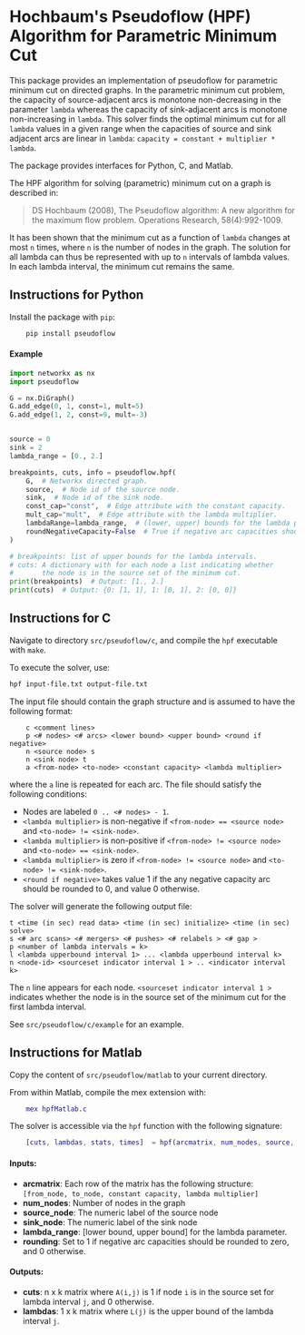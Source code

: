 # Hochbaum's Pseudoflow (HPF) Algorithm for Parametric Minimum Cut
This package provides an implementation of pseudoflow  for parametric minimum cut on directed graphs. In the parametric minimum cut problem, the capacity of source-adjacent arcs is monotone non-decreasing in the parameter `lambda` whereas the capacity of sink-adjacent arcs is monotone non-increasing in `lambda`. This solver finds the optimal minimum cut for all `lambda` values in a given range when the capacities of source and sink adjacent arcs are linear in `lambda`: `capacity = constant + multiplier * lambda`.

The package provides interfaces for Python, C, and Matlab.

The HPF algorithm for solving (parametric) minimum cut on a graph is described in:

>    DS Hochbaum (2008), The Pseudoflow algorithm: A new algorithm for the maximum flow problem. Operations Research, 58(4):992-1009.

It has been shown that the minimum cut as a function of `lambda` changes at most `n` times, where `n` is the number of nodes in the graph. The solution for all lambda can thus be represented with up to `n` intervals of lambda values. In each lambda interval, the minimum cut remains the same.

## Instructions for Python

Install the package with `pip`:

```bash
    pip install pseudoflow
```

#### Example
```python
import networkx as nx
import pseudoflow

G = nx.DiGraph()
G.add_edge(0, 1, const=1, mult=5)
G.add_edge(1, 2, const=9, mult=-3)


source = 0
sink = 2
lambda_range = [0., 2.]

breakpoints, cuts, info = pseudoflow.hpf(
    G,  # Networkx directed graph.
    source,  # Node id of the source node.
    sink,  # Node id of the sink node.
    const_cap="const",  # Edge attribute with the constant capacity.
    mult_cap="mult",  # Edge attribute with the lambda multiplier.
    lambdaRange=lambda_range,  # (lower, upper) bounds for the lambda parameter.
    roundNegativeCapacity=False  # True if negative arc capacities should be rounded to zero.
)

# breakpoints: list of upper bounds for the lambda intervals.
# cuts: A dictionary with for each node a list indicating whether
#       the node is in the source set of the minimum cut.
print(breakpoints)  # Output: [1., 2.]
print(cuts)  # Output: {0: [1, 1], 1: [0, 1], 2: [0, 0]}
```

## Instructions for C
Navigate to directory `src/pseudoflow/c`, and compile the `hpf` executable with `make`.

To execute the solver, use:
```bash
hpf input-file.txt output-file.txt
```

The input file should contain the graph structure and is assumed to have the following format:
```
    c <comment lines>
    p <# nodes> <# arcs> <lower bound> <upper bound> <round if negative>
    n <source node> s
    n <sink node> t
    a <from-node> <to-node> <constant capacity> <lambda multiplier>
```
where the `a` line is repeated for each arc. The file should satisfy the following conditions:
- Nodes are labeled `0 .. <# nodes> - 1`.
- `<lambda multiplier>` is non-negative if `<from-node> == <source node>` and `<to-node> != <sink-node>`.
- `<lambda multiplier>` is non-positive if `<from-node> != <source node>` and `<to-node> == <sink-node>`.
- `<lambda multiplier>` is zero if `<from-node> != <source node>` and `<to-node> != <sink-node>`.
- `<round if negative>` takes value 1 if the any negative capacity arc should be rounded to 0, and value 0 otherwise.

The solver will generate the following output file:
```
t <time (in sec) read data> <time (in sec) initialize> <time (in sec) solve>
s <# arc scans> <# mergers> <# pushes> <# relabels > <# gap >
p <number of lambda intervals = k>
l <lambda upperbound interval 1> ... <lambda upperbound interval k>
n <node-id> <sourceset indicator interval 1 > .. <indicator interval k>
```
The `n` line appears for each node. `<sourceset indicator interval 1 >` indicates whether the node is in the source set of the minimum cut for the first lambda interval.

See `src/pseudoflow/c/example` for an example.

## Instructions for Matlab

Copy the content of `src/pseudoflow/matlab` to your current directory.

From within Matlab, compile the mex extension with:
```matlab
    mex hpfMatlab.c
```

The solver is accessible via the `hpf` function with the following signature:
```matlab
    [cuts, lambdas, stats, times]  = hpf(arcmatrix, num_nodes, source, sink lambda_range, rounding);
```

#### Inputs:
* **arcmatrix**: Each row of the matrix has the following structure: `[from_node, to_node, constant capacity, lambda multiplier]`
* **num_nodes**: Number of nodes in the graph
* **source_node**: The numeric label of the source node
* **sink_node**: The numeric label of the sink node
* **lambda_range**: [lower bound, upper bound] for the lambda parameter.
* **rounding**: Set to 1 if negative arc capacities should be rounded to zero, and 0 otherwise.

#### Outputs:
* **cuts**: n x k matrix where `A(i,j)` is 1 if node `i` is in the source set for lambda interval `j`, and 0 otherwise.
* **lambdas**: 1 x k matrix where `L(j)` is the upper bound of the lambda interval `j`.
